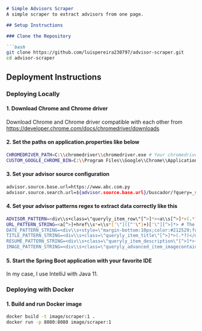```markdown
# Simple Advisors Scraper
A simple scraper to extract advisors from one page.

## Setup Instructions

### Clone the Repository

```bash
git clone https://github.com/luispereira230797/advisor-scraper.git
cd advisor-scraper
```

## Deployment Instructions

### Deploying Locally

#### 1. Download Chrome and Chrome driver
Download Chrome and Chrome driver compatible with each other from https://developer.chrome.com/docs/chromedriver/downloads

#### 2. Set the paths on application.properties like below
```bash
CHROMEDRIVER_PATH=C:\\chromedriver\\chromedriver.exe # Your chromedriver location
CUSTOM_GOOGLE_CHROME_BIN=C:\\Program Files\\Google\\Chrome\\Application\\chrome.exe # Your chrome location
```

#### 3. Set your advisor source configuration
```bash
advisor.source.base.url=https://www.abc.com.py
advisor.source.search.url=${advisor.source.base.url}/buscador/?query=_search_
```

#### 4. Set your advisor patterns regex to extract data correctly like this
```bash
ADVISOR_PATTERN=<div\\s+class=\"queryly_item_row\"[^>]*><a\\s[^>]*>(.*?)</a></div> # The pattern of each div that contains each advisor
URL_PATTERN_STRING=<a[^>]+href\\s*=\\s*['\"]([^'\"]+)['\"][^>]*> # The pattern to extract the advisor URL
DATE_PATTERN_STRING=<div\\s+style=\"margin-bottom:10px;color:#212529;font-size:12px;font-family:Lato;\"[^>]*>(.*?)</div> # The pattern to extract the advisor date
TITLE_PATTERN_STRING=<div\\s+class=\"queryly_item_title\"[^>]*>(.*?)</div> # The pattern to extract the advisor title
RESUME_PATTERN_STRING=<div\\s+class=\"queryly_item_description\"[^>]*>(.*?)</div> # The pattern to extract the advisor resume
IMAGE_PATTERN_STRING=<div\\s+class=\"queryly_advanced_item_imagecontainer\"\\s+style=\"[^>]*background-image:\\s*url\\(['\"]([^'\"]+)['\"] # The pattern to extract the advisor image
```

#### 5. Start the Spring Boot application with your favorite IDE
In my case, I use IntelliJ with Java 11.

### Deploying with Docker

#### 1. Build and run Docker image
```bash
docker build -t image/scraper:1 .
docker run -p 8080:8080 image/scraper:1
```